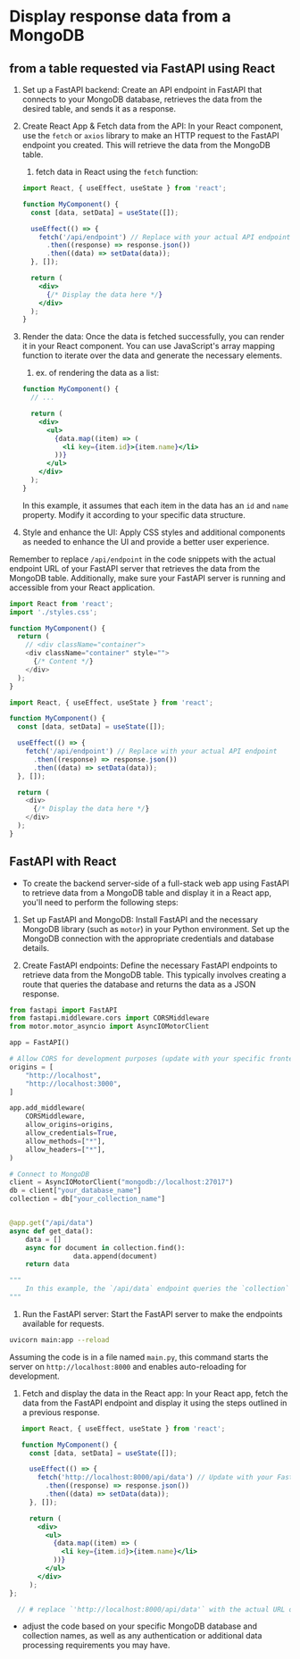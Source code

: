 
# Display response data from a MongoDB

## from a table requested via FastAPI using React

1. Set up a FastAPI backend: Create an API endpoint in FastAPI that connects to your MongoDB database, retrieves the data from the desired table, and sends it as a response.

2. Create React App & Fetch data from the API: In your React component, use the `fetch` or `axios` library to make an HTTP request to the FastAPI endpoint you created. This will retrieve the data from the MongoDB table.
   1. fetch data in React using the `fetch` function:

   ```jsx
   import React, { useEffect, useState } from 'react';

   function MyComponent() {
     const [data, setData] = useState([]);

     useEffect(() => {
       fetch('/api/endpoint') // Replace with your actual API endpoint
         .then((response) => response.json())
         .then((data) => setData(data));
     }, []);

     return (
       <div>
         {/* Display the data here */}
       </div>
     );
   }
   ```

3. Render the data: Once the data is fetched successfully, you can render it in your React component. You can use JavaScript's array mapping function to iterate over the data and generate the necessary elements.
   1. ex. of rendering the data as a list:

   ```jsx
   function MyComponent() {
     // ...

     return (
       <div>
         <ul>
           {data.map((item) => (
             <li key={item.id}>{item.name}</li>
           ))}
         </ul>
       </div>
     );
   }
   ```

   In this example, it assumes that each item in the data has an `id` and `name` property. Modify it according to your specific data structure.

4. Style and enhance the UI: Apply CSS styles and additional components as needed to enhance the UI and provide a better user experience.

Remember to replace `/api/endpoint` in the code snippets with the actual endpoint URL of your FastAPI server that retrieves the data from the MongoDB table. Additionally, make sure your FastAPI server is running and accessible from your React application.

```js
import React from 'react';
import './styles.css';

function MyComponent() {
  return (
    // <div className="container">
    <div className="container" style="">
      {/* Content */}
    </div>
  );
}
```

```js
import React, { useEffect, useState } from 'react';

function MyComponent() {
  const [data, setData] = useState([]);

  useEffect(() => {
    fetch('/api/endpoint') // Replace with your actual API endpoint
      .then((response) => response.json())
      .then((data) => setData(data));
  }, []);

  return (
    <div>
      {/* Display the data here */}
    </div>
  );
}
```

## FastAPI with React

- To create the backend server-side of a full-stack web app using FastAPI to retrieve data from a MongoDB table and display it in a React app, you'll need to perform the following steps:

1. Set up FastAPI and MongoDB: Install FastAPI and the necessary MongoDB library (such as `motor`) in your Python environment. Set up the MongoDB connection with the appropriate credentials and database details.

2. Create FastAPI endpoints: Define the necessary FastAPI endpoints to retrieve data from the MongoDB table. This typically involves creating a route that queries the database and returns the data as a JSON response.

```py
from fastapi import FastAPI
from fastapi.middleware.cors import CORSMiddleware
from motor.motor_asyncio import AsyncIOMotorClient

app = FastAPI()

# Allow CORS for development purposes (update with your specific frontend URL)
origins = [
    "http://localhost",
    "http://localhost:3000",
]

app.add_middleware(
    CORSMiddleware,
    allow_origins=origins,
    allow_credentials=True,
    allow_methods=["*"],
    allow_headers=["*"],
)

# Connect to MongoDB
client = AsyncIOMotorClient("mongodb://localhost:27017")
db = client["your_database_name"]
collection = db["your_collection_name"]


@app.get("/api/data")
async def get_data():
	data = []
	async for document in collection.find():
				data.append(document)
	return data

"""
	In this example, the `/api/data` endpoint queries the `collection` in the specified MongoDB database and returns the data as a JSON response.
"""
```

1. Run the FastAPI server: Start the FastAPI server to make the endpoints available for requests.

```sh
uvicorn main:app --reload
```

Assuming the code is in a file named `main.py`, this command starts the server on `http://localhost:8000` and enables auto-reloading for development.

1. Fetch and display the data in the React app: In your React app, fetch the data from the FastAPI endpoint and display it using the steps outlined in a previous response.

```jsx
   import React, { useEffect, useState } from 'react';

   function MyComponent() {
     const [data, setData] = useState([]);

     useEffect(() => {
       fetch('http://localhost:8000/api/data') // Update with your FastAPI server URL
         .then((response) => response.json())
         .then((data) => setData(data));
     }, []);

     return (
       <div>
         <ul>
           {data.map((item) => (
             <li key={item.id}>{item.name}</li>
           ))}
         </ul>
       </div>
     );
};

  // # replace `'http://localhost:8000/api/data'` with the actual URL of your FastAPI server.
```

- adjust the code based on your specific MongoDB database and collection names, as well as any authentication or additional data processing requirements you may have.

